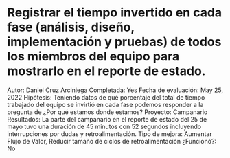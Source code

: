 # Registrar el tiempo invertido en cada fase (análisis, diseño, implementación y pruebas) de todos los miembros del equipo para mostrarlo en el reporte de estado.

Autor: Daniel Cruz Arciniega
Completada: Yes
Fecha de evaluación: May 25, 2022
Hipótesis: Teniendo datos de qué porcentaje del total de tiempo trabajado del equipo se invirtió en cada fase podemos responder a la pregunta de ¿Por qué estamos donde estamos?
Proyecto: Campanario
Resultados: La parte del campanario en el reporte de estado del 25 de mayo tuvo una duración de 45 minutos con 52 segundos incluyendo interrupciones por dudas y retroalimentación. 
Tipo de mejora: Aumentar Flujo de Valor, Reducir tamaño de ciclos de retroalimentación
¿Funcionó?: No